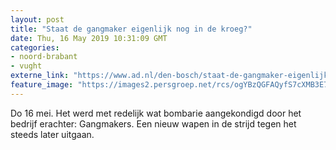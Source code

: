```yaml
---
layout: post
title: "Staat de gangmaker eigenlijk nog in de kroeg?"
date: Thu, 16 May 2019 10:31:09 GMT
categories: 
- noord-brabant 
- vught 
externe_link: "https://www.ad.nl/den-bosch/staat-de-gangmaker-eigenlijk-nog-in-de-kroeg~af796e40/"
feature_image: "https://images2.persgroep.net/rcs/ogYBzQGFAQyfS7cXMB3E7wQPDPI/diocontent/146115189/_fitwidth/400/?appId=21791a8992982cd8da851550a453bd7f&quality=0.7"
---
```


Do 16 mei. Het werd met redelijk wat bombarie aangekondigd door het bedrijf erachter: Gangmakers. Een nieuw wapen in de strijd tegen het steeds later uitgaan.
